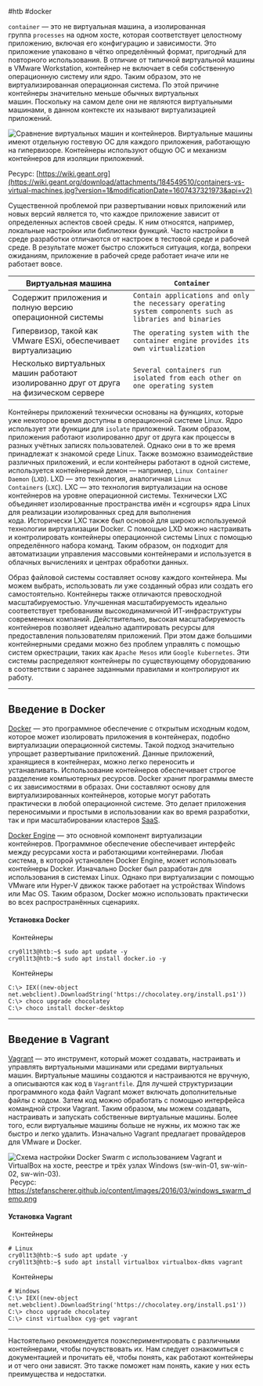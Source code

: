 #htb #docker 

`container` — это не виртуальная машина, а изолированная группа `processes` на одном хосте, которая соответствует целостному приложению, включая его конфигурацию и зависимости. Это приложение упаковано в чётко определённый формат, пригодный для повторного использования. В отличие от типичной виртуальной машины в VMware Workstation, контейнер не включает в себя собственную операционную систему или ядро. Таким образом, это не виртуализированная операционная система. По этой причине контейнеры значительно меньше обычных виртуальных машин. Поскольку на самом деле они не являются виртуальными машинами, в данном контексте их называют виртуализацией приложений.

![Сравнение виртуальных машин и контейнеров. Виртуальные машины имеют отдельную гостевую ОС для каждого приложения, работающую на гипервизоре. Контейнеры используют общую ОС и механизм контейнеров для изоляции приложений.](https://wiki.geant.org/download/attachments/184549510/containers-vs-virtual-machines.jpg?version=1&modificationDate=1607437321973&api=v2)

Ресурс: [https://wiki.geant.org](https://wiki.geant.org/download/attachments/184549510/containers-vs-virtual-machines.jpg?version=1&modificationDate=1607437321973&api=v2)

Существенной проблемой при развертывании новых приложений или новых версий является то, что каждое приложение зависит от определенных аспектов своей среды. К ним относятся, например, локальные настройки или библиотеки функций. Часто настройки в среде разработки отличаются от настроек в тестовой среде и рабочей среде. В результате может быстро сложиться ситуация, когда, вопреки ожиданиям, приложение в рабочей среде работает иначе или не работает вовсе.

|**Виртуальная машина**|`Container`|
|---|---|
|Содержит приложения и полную версию операционной системы|`Contain applications and only the necessary operating system components such as libraries and binaries`|
|Гипервизор, такой как VMware ESXi, обеспечивает виртуализацию|`The operating system with the container engine provides its own virtualization`|
|Несколько виртуальных машин работают изолированно друг от друга на физическом сервере|`Several containers run isolated from each other on one operating system`|

Контейнеры приложений технически основаны на функциях, которые уже некоторое время доступны в операционной системе Linux. Ядро использует эти функции для `isolate` приложений. Таким образом, приложения работают изолированно друг от друга как процессы в разных учётных записях пользователей. Однако они в то же время принадлежат к знакомой среде Linux. Также возможно взаимодействие различных приложений, и если контейнеры работают в одной системе, используется контейнерный демон — например, `Linux Container Daemon` (`LXD`). LXD — это технология, аналогичная `Linux Containers` (`LXC`). LXC — это технология виртуализации на основе контейнеров на уровне операционной системы. Технически LXC объединяет изолированные пространства имён и «cgroups» ядра Linux для реализации изолированных сред для выполнения кода. Исторически LXC также был основой для широко используемой технологии виртуализации Docker. С помощью LXD можно настраивать и контролировать контейнеры операционной системы Linux с помощью определённого набора команд. Таким образом, он подходит для автоматизации управления массовыми контейнерами и используется в облачных вычислениях и центрах обработки данных.

Образ файловой системы составляет основу каждого контейнера. Мы можем выбрать, использовать ли уже созданный образ или создать его самостоятельно. Контейнеры также отличаются превосходной масштабируемостью. Улучшенная масштабируемость идеально соответствует требованиям высокодинамичной ИТ-инфраструктуры современных компаний. Действительно, высокая масштабируемость контейнеров позволяет идеально адаптировать ресурсы для предоставления пользователям приложений. При этом даже большими контейнерными средами можно без проблем управлять с помощью систем оркестрации, таких как `Apache Mesos` или `Google Kubernetes`. Эти системы распределяют контейнеры по существующему оборудованию в соответствии с заранее заданными правилами и контролируют их работу.

---

## Введение в Docker

[Docker](https://www.docker.com/get-started) — это программное обеспечение с открытым исходным кодом, которое может изолировать приложения в контейнерах, подобно виртуализации операционной системы. Такой подход значительно упрощает развертывание приложений. Данные приложений, хранящиеся в контейнерах, можно легко переносить и устанавливать. Использование контейнеров обеспечивает строгое разделение компьютерных ресурсов. Docker хранит программы вместе с их зависимостями в образах. Они составляют основу для виртуализированных контейнеров, которые могут работать практически в любой операционной системе. Это делает приложения переносимыми и простыми в использовании как во время разработки, так и при масштабировании кластеров [SaaS](https://en.wikipedia.org/wiki/Software_as_a_service).

[Docker Engine](https://docs.docker.com/engine/) — это основной компонент виртуализации контейнеров. Программное обеспечение обеспечивает интерфейс между ресурсами хоста и работающими контейнерами. Любая система, в которой установлен Docker Engine, может использовать контейнеры Docker. Изначально Docker был разработан для использования в системах Linux. Однако при виртуализации с помощью VMware или Hyper-V движок также работает на устройствах Windows или Mac OS. Таким образом, Docker можно использовать практически во всех распространённых сценариях.

#### Установка Docker

  Контейнеры

```shell-session
cry0l1t3@htb:~$ sudo apt update -y 
cry0l1t3@htb:~$ sudo apt install docker.io -y
```

  Контейнеры

```powershell-session
C:\> IEX((new-object net.webclient).DownloadString('https://chocolatey.org/install.ps1'))
C:\> choco upgrade chocolatey
C:\> choco install docker-desktop
```

---

## Введение в Vagrant

[Vagrant](https://www.vagrantup.com/) — это инструмент, который может создавать, настраивать и управлять виртуальными машинами или средами виртуальных машин. Виртуальные машины создаются и настраиваются не вручную, а описываются как код в `Vagrantfile`. Для лучшей структуризации программного кода файл Vagrant может включать дополнительные файлы с кодом. Затем код можно обработать с помощью интерфейса командной строки Vagrant. Таким образом, мы можем создавать, настраивать и запускать собственные виртуальные машины. Более того, если виртуальные машины больше не нужны, их можно так же быстро и легко удалить. Изначально Vagrant предлагает провайдеров для VMware и Docker.

![Схема настройки Docker Swarm с использованием Vagrant и VirtualBox на хосте, реестре и трёх узлах Windows (sw-win-01, sw-win-02, sw-win-03).](https://stefanscherer.github.io/content/images/2016/03/windows_swarm_demo.png) Ресурс: https://stefanscherer.github.io/content/images/2016/03/windows_swarm_demo.png

#### Установка Vagrant

  Контейнеры

```shell-session
# Linux
cry0l1t3@htb:~$ sudo apt update -y 
cry0l1t3@htb:~$ sudo apt install virtualbox virtualbox-dkms vagrant
```

  Контейнеры

```powershell-session
# Windows
C:\> IEX((new-object net.webclient).DownloadString('https://chocolatey.org/install.ps1'))
C:\> choco upgrade chocolatey
C:\> cinst virtualbox cyg-get vagrant
```

---

Настоятельно рекомендуется поэкспериментировать с различными контейнерами, чтобы почувствовать их. Нам следует ознакомиться с документацией и прочитать её, чтобы понять, как работают контейнеры и от чего они зависят. Это также поможет нам понять, какие у них есть преимущества и недостатки.